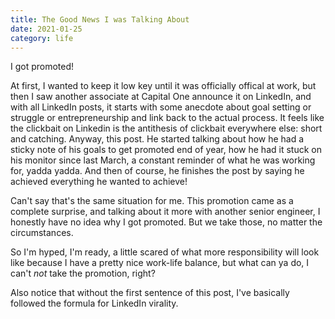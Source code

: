 ```yaml
---
title: The Good News I was Talking About
date: 2021-01-25
category: life
---
```


I got promoted!

At first, I wanted to keep it low key until it was officially offical at work, but then I saw another associate at Capital One announce it on LinkedIn, and with all LinkedIn posts, it starts with some anecdote about goal setting or struggle or entrepreneurship and link back to the actual process. It feels like the clickbait on Linkedin is the antithesis of clickbait everywhere else: short and catching. Anyway, this post. He started talking about how he had a sticky note of his goals to get promoted end of year, how he had it stuck on his monitor since last March, a constant reminder of what he was working for, yadda yadda. And then of course, he finishes the post by saying he achieved everything he wanted to achieve!

Can't say that's the same situation for me. This promotion came as a complete surprise, and talking about it more with another senior engineer, I honestly have no idea why I got promoted. But we take those, no matter the circumstances.

So I'm hyped, I'm ready, a little scared of what more responsibility will look like because I have a pretty nice work-life balance, but what can ya do, I can't *not* take the promotion, right?

Also notice that without the first sentence of this post, I've basically followed the formula for LinkedIn virality.